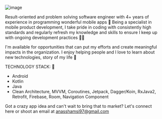 ![image](https://user-images.githubusercontent.com/35067260/209927999-808c6369-1544-45e6-9d7d-b00e0ed5ff19.png)

Result-oriented and problem solving software engineer with 4+ years of experience in programming wonderful mobile apps 💪 Being a specialist in mobile product development, I take pride in coding with consistently high standards and regularly refresh my knowledge and skills to ensure I keep up with ongoing development practices 👨‍💻

I'm available for opportunities that can put my efforts and create meaningful impacts in the organization. I enjoy helping people and I love to learn about new technologies, story of my life 🙂

TECHNOLOGY STACK: 🔨
- Android
- Kotlin
- Java
- Clean Architecture, MVVM, Coroutines, Jetpack, Dagger/Koin, RxJava2, Retrofit, Firebase, Room, Navigation Component

Got a crazy app idea and can't wait to bring that to market? Let's connect here or shoot an email at anasshamsi97@gmail.com
